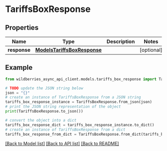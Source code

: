 # TariffsBoxResponse


## Properties

Name | Type | Description | Notes
------------ | ------------- | ------------- | -------------
**response** | [**ModelsTariffsBoxResponse**](ModelsTariffsBoxResponse.md) |  | [optional] 

## Example

```python
from wildberries_async_api_client.models.tariffs_box_response import TariffsBoxResponse

# TODO update the JSON string below
json = "{}"
# create an instance of TariffsBoxResponse from a JSON string
tariffs_box_response_instance = TariffsBoxResponse.from_json(json)
# print the JSON string representation of the object
print(TariffsBoxResponse.to_json())

# convert the object into a dict
tariffs_box_response_dict = tariffs_box_response_instance.to_dict()
# create an instance of TariffsBoxResponse from a dict
tariffs_box_response_from_dict = TariffsBoxResponse.from_dict(tariffs_box_response_dict)
```
[[Back to Model list]](../README.md#documentation-for-models) [[Back to API list]](../README.md#documentation-for-api-endpoints) [[Back to README]](../README.md)


